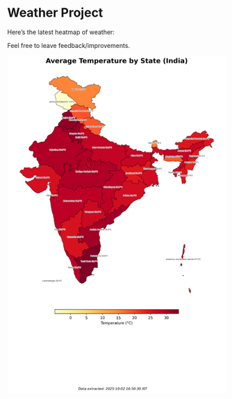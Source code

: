 # Weather Project

Here’s the latest heatmap of weather:

Feel free to leave feedback/improvements.

![India Heatmap](docs/assets/india_heatmap.png?v=DE6001)

